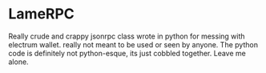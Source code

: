 # LameRPC
Really crude and crappy jsonrpc class wrote in python for messing with electrum wallet. really not meant to be used or seen by anyone.
The python code is definitely not python-esque, its just cobbled together. Leave me alone.
